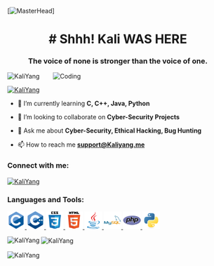 [![MasterHead](https://media.licdn.com/dms/image/D563DAQFIJGy_J4EvYA/image-scale_191_1128/0/1666883668428?e=1675425600&v=beta&t=q5S0E-n5z-gDvzZPdOvK7oorksu-JESWk3DdbbvU2ss)]
<h1 align="center"># Shhh! Kali WAS HERE</h1>
<h3 align="center">The voice of none is stronger than the voice of one.</h3>
<img align="right" alt="Coding" width="400" src="https://media.tenor.com/rePDfDWO3XoAAAAd/hacking.gif">

<p align="left"> <img src="https://komarev.com/ghpvc/?username=x7-risk&label=Profile%20views&color=0e75b6&style=flat" alt="KaliYang" /> </p>


<p align="left"> <a href="https://twitter.com/Kali_Yang" target="blank"><img src="https://img.shields.io/twitter/follow/Kali_Yang?logo=twitter&style=for-the-badge" alt="KaliYang" /></a> </p>

- 🌱 I’m currently learning **C, C++, Java, Python**

- 👯 I’m looking to collaborate on **Cyber-Security Projects**

- 💬 Ask me about **Cyber-Security, Ethical Hacking, Bug Hunting**

- 📫 How to reach me **support@Kaliyang.me**


<h3 align="left">Connect with me:</h3>
<p align="left">
<a href="https://twitter.com/Kali_Yang" target="blank"><img align="center" src="https://raw.githubusercontent.com/rahuldkjain/github-profile-readme-generator/master/src/images/icons/Social/twitter.svg" alt="KaliYang" height="30" width="40" /></a>
</p>

<h3 align="left">Languages and Tools:</h3>
<p align="left"> <a href="https://www.cprogramming.com/" target="_blank" rel="noreferrer"> <img src="https://raw.githubusercontent.com/devicons/devicon/master/icons/c/c-original.svg" alt="c" width="40" height="40"/> </a> <a href="https://www.w3schools.com/cpp/" target="_blank" rel="noreferrer"> <img src="https://raw.githubusercontent.com/devicons/devicon/master/icons/cplusplus/cplusplus-original.svg" alt="cplusplus" width="40" height="40"/> </a> <a href="https://www.w3schools.com/css/" target="_blank" rel="noreferrer"> <img src="https://raw.githubusercontent.com/devicons/devicon/master/icons/css3/css3-original-wordmark.svg" alt="css3" width="40" height="40"/> </a> <a href="https://www.w3.org/html/" target="_blank" rel="noreferrer"> <img src="https://raw.githubusercontent.com/devicons/devicon/master/icons/html5/html5-original-wordmark.svg" alt="html5" width="40" height="40"/> </a> <a href="https://www.java.com" target="_blank" rel="noreferrer"> <img src="https://raw.githubusercontent.com/devicons/devicon/master/icons/java/java-original.svg" alt="java" width="40" height="40"/> </a> <a href="https://www.mysql.com/" target="_blank" rel="noreferrer"> <img src="https://raw.githubusercontent.com/devicons/devicon/master/icons/mysql/mysql-original-wordmark.svg" alt="mysql" width="40" height="40"/> </a> <a href="https://www.php.net" target="_blank" rel="noreferrer"> <img src="https://raw.githubusercontent.com/devicons/devicon/master/icons/php/php-original.svg" alt="php" width="40" height="40"/> </a> <a href="https://www.python.org" target="_blank" rel="noreferrer"> <img src="https://raw.githubusercontent.com/devicons/devicon/master/icons/python/python-original.svg" alt="python" width="40" height="40"/> </a> </p>

<p><img align="left" src="https://github-readme-stats.vercel.app/api/top-langs?username=Kali-Yang&show_icons=true&locale=en&layout=compact" alt="KaliYang" /></p>

<p>&nbsp;<img align="center" src="https://github-readme-stats.vercel.app/api?username=Kali-Yang&show_icons=true&locale=en" alt="KaliYang" /></p>

<p><img align="center" src="https://github-readme-streak-stats.herokuapp.com/?user=Kali-Yang&" alt="KaliYang" /></p>

